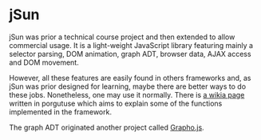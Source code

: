 jSun
====

jSun was prior a technical course project and then extended to allow commercial usage. It is a light-weight JavaScript library featuring mainly a selector parsing, DOM animation, graph ADT, browser data, AJAX access and DOM movement. 

However, all these features are easily found in others frameworks and, as jSun was prior designed for learning, maybe there are better ways to do these jobs. Nonetheless, one may use it normally. There is [a wikia page](http://jsun.wikia.com/wiki/JSun_Wiki) written in porgutuse which aims to explain some of the functions implemented in the framework.

The graph ADT originated another project called [Grapho.js](https://github.com/brenolf/Grapho.js).
